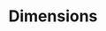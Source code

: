 ---
bigquery: https://console.cloud.google.com/bigquery?p=covid-19-dimensions-ai&page=table&d=data&t=publications
contributors: Digital Science, https://www.digital-science.com/
cost: Free for personal, non-commercial use.
description: Dimensions contains more than 100 million publications, ranging from
  articles published in scholarly journals, books and book chapters, to preprints
  and conference proceedings. All publications are contextualized with linked data
  sets, funding, publications, patents, clinical trials, and policy documents. You
  can also view associated categories, funders, institutions, and researcher profiles.
documentation: https://docs.dimensions.ai/bigquery/index.html
last_edit: Mon, 04 Apr 2022 19:04:00 GMT
location: https://www.dimensions.ai/products/free/
maintained_by: Digital Science, https://www.digital-science.com/
schema_fields: '[''brief_title'', ''funding_eur'', ''date'', ''funding_details'',
  ''eisbn'', ''date_modified'', ''category_hra'', ''journal_lists'', ''category_icrp_ct'',
  ''reference_ids'', ''mesh_headings'', ''book_title'', ''date_online'', ''funding_nzd'',
  ''publication_year'', ''publisher'', ''repository_url'', ''volume'', ''inventor_names'',
  ''subtitles'', ''proceedings_title'', ''categories'', ''research_org_state_names'',
  ''start_date'', ''clinical_trial_ids'', ''end_year'', ''research_orgs'', ''authors'',
  ''granted_date'', ''cpc'', ''research_org_country_names'', ''date_imported_gbq'',
  ''conditions'', ''mesh_terms'', ''date_normal'', ''grant_number'', ''concepts'',
  ''publication_date'', ''category_hrcs_rac'', ''parent_id'', ''research_org_city_names'',
  ''original_assignee'', ''category_bra'', ''foa_number'', ''current_assignee_countries'',
  ''research_org_countries'', ''family_count'', ''resulting_publication_doi'', ''funding_gbp'',
  ''family_id'', ''date_inserted'', ''aliases'', ''funding_currency'', ''description'',
  ''funding_amount'', ''wikipedia_url'', ''license'', ''labels'', ''acronyms'', ''category_rcdc'',
  ''funder_org_cities'', ''funder_orgs'', ''book_series_title'', ''pages'', ''application_number'',
  ''category_icrp_cso'', ''expiration_date'', ''source_id'', ''editors'', ''types'',
  ''original_assignee_orgs'', ''original_title'', ''jurisdiction'', ''research_org_state_codes'',
  ''funding_aud'', ''granted_year'', ''current_assignee'', ''id'', ''repository_id'',
  ''associated_publication_arxiv_id'', ''email_address'', ''pmcid'', ''type'', ''filing_year'',
  ''address'', ''open_access_categories'', ''patent_ids'', ''abstract'', ''citations_count'',
  ''journal'', ''funder_org'', ''researcher_ids'', ''created_date'', ''legal_status'',
  ''organisation_details'', ''resulting_publication_ids'', ''linkout'', ''open_access_categories_v2'',
  ''external_ids'', ''cited_by_ids'', ''funding_jpy'', ''links'', ''category_uoa'',
  ''start_year'', ''phase'', ''filing_status'', ''arxiv_id'', ''metrics'', ''original_assignee_countries'',
  ''associated_publication_doi'', ''title'', ''funding_cad'', ''funder_org_countries'',
  ''established'', ''relationships'', ''interventions'', ''publication_ids'', ''associated_publication_pmid'',
  ''date_print'', ''funder_org_acronyms'', ''supporting_grant_ids'', ''doi'', ''funding_cny'',
  ''category_sdg'', ''funding_chf'', ''assignee_orgs'', ''active_years'', ''funder_org_state_codes'',
  ''issue'', ''funder_countries'', ''assignee_countries'', ''citations'', ''repository_name'',
  ''end_date'', ''legal_events'', ''expiration_year'', ''family_members_ids'', ''current_assignee_orgs'',
  ''embargo_date'', ''year'', ''acronym'', ''isbn'', ''ipcr'', ''citation_string'',
  ''category_for'', ''gender'', ''funding_usd'', ''name'', ''kind'', ''altmetrics'',
  ''language'', ''priority_date'', ''research_org_cities'', ''pmid'', ''associated_grant_ids'',
  ''filing_date'', ''conference'', ''registry'', ''priority_year'', ''acknowledgements'',
  ''status'', ''investigators'', ''category_hrcs_hc'', ''original_abstract'', ''associated_publication_id'']'
shortname: dimensions
tags:
- scholarly literature
- patents
- funding
- clinical trials
- academic profiles
terms_of_use: 'Use of both the Dimensions COVID-19 dataset and full Dimensions dataset
  are subject to the Dimensions Terms of use: https://www.dimensions.ai/policies-terms-legal '
title: Dimensions
uuid: dcff88bd-fe6b-4fdb-8159-809bf9d7bc1c
---